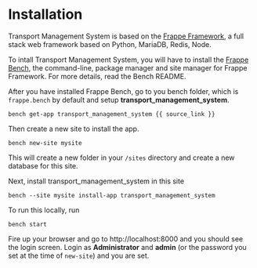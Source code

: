 <!-- title: Transport Management System Installation -->

# Installation

Transport Management System is based on the <a href="https://frappe.io">Frappe Framework</a>, a full stack web framework based on Python, MariaDB, Redis, Node.

To intall Transport Management System, you will have to install the <a href="https://github.com/frappe/bench">Frappe Bench</a>, the command-line, package manager and site manager for Frappe Framework. For more details, read the Bench README.

After you have installed Frappe Bench, go to you bench folder, which is     `frappe.bench` by default and setup **transport_management_system**.

    bench get-app transport_management_system {{ source_link }}

Then create a new site to install the app.

    bench new-site mysite

This will create a new folder in your `/sites` directory and create a new database for this site.

Next, install transport_management_system in this site

    bench --site mysite install-app transport_management_system

To run this locally, run

    bench start

Fire up your browser and go to http://localhost:8000 and you should see the login screen. Login as **Administrator** and **admin** (or the password you set at the time of `new-site`) and you are set.

<!-- jinja -->
<!-- autodoc -->
